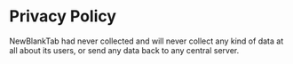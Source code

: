 # Privacy Policy

NewBlankTab had never collected and will never collect any kind of data at all about its users, or send any data back to any central server.

